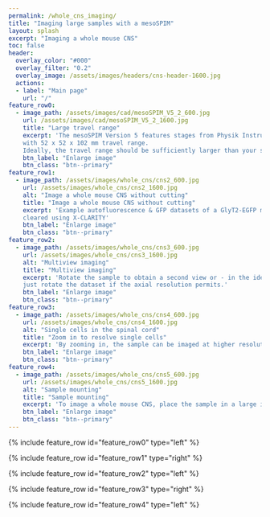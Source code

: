 ```yaml
---
permalink: /whole_cns_imaging/
title: "Imaging large samples with a mesoSPIM"
layout: splash
excerpt: "Imaging a whole mouse CNS"
toc: false
header:
  overlay_color: "#000"
  overlay_filter: "0.2"
  overlay_image: /assets/images/headers/cns-header-1600.jpg
  actions:
  - label: "Main page"
    url: "/"
feature_row0:
  - image_path: /assets/images/cad/mesoSPIM_V5_2_600.jpg
    url: /assets/images/cad/mesoSPIM_V5_2_1600.jpg
    title: "Large travel range"
    excerpt: 'The mesoSPIM Version 5 features stages from Physik Instrumente
    with 52 x 52 x 102 mm travel range.
    Ideally, the travel range should be sufficiently larger than your sample.  '
    btn_label: "Enlarge image"
    btn_class: "btn--primary"
feature_row1:
  - image_path: /assets/images/whole_cns/cns2_600.jpg
    url: /assets/images/whole_cns/cns2_1600.jpg
    alt: "Image a whole mouse CNS without cutting"
    title: "Image a whole mouse CNS without cutting"
    excerpt: 'Example autofluorescence & GFP datasets of a GlyT2-EGFP mouse CNS
    cleared using X-CLARITY'
    btn_label: "Enlarge image"
    btn_class: "btn--primary"
feature_row2:
  - image_path: /assets/images/whole_cns/cns3_600.jpg
    url: /assets/images/whole_cns/cns3_1600.jpg
    alt: "Multiview imaging"
    title: "Multiview imaging"
    excerpt: 'Rotate the sample to obtain a second view or - in the ideal case -
    just rotate the dataset if the axial resolution permits.'
    btn_label: "Enlarge image"
    btn_class: "btn--primary"
feature_row3:
  - image_path: /assets/images/whole_cns/cns4_600.jpg
    url: /assets/images/whole_cns/cns4_1600.jpg
    alt: "Single cells in the spinal cord"
    title: "Zoom in to resolve single cells"
    excerpt: 'By zooming in, the sample can be imaged at higher resolution.'
    btn_label: "Enlarge image"
    btn_class: "btn--primary"
feature_row4:
  - image_path: /assets/images/whole_cns/cns5_600.jpg
    url: /assets/images/whole_cns/cns5_1600.jpg
    alt: "Sample mounting"
    title: "Sample mounting"
    excerpt: 'To image a whole mouse CNS, place the sample in a large imaging cuvette (10x20x120 mm) and submerge it in an even larger immersion cuvette (40x40x120 mm).'
    btn_label: "Enlarge image"
    btn_class: "btn--primary"
---
```

{% include feature_row id="feature_row0" type="left" %}

{% include feature_row id="feature_row1" type="right" %}

{% include feature_row id="feature_row2" type="left" %}

{% include feature_row id="feature_row3" type="right" %}

{% include feature_row id="feature_row4" type="left" %}

